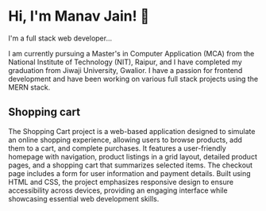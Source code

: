 
# Hi, I'm Manav Jain! 👋
I'm a full stack web developer...

I am currently pursuing a Master's in Computer Application (MCA) from the National Institute of Technology (NIT), Raipur, and I have completed my graduation from Jiwaji University, Gwalior. I have a passion for frontend development and have been working on various full stack projects using the MERN stack.
## Shopping cart

The Shopping Cart project is a web-based application designed to simulate an online shopping experience, allowing users to browse products, add them to a cart, and complete purchases. It features a user-friendly homepage with navigation, product listings in a grid layout, detailed product pages, and a shopping cart that summarizes selected items. The checkout page includes a form for user information and payment details. Built using HTML and CSS, the project emphasizes responsive design to ensure accessibility across devices, providing an engaging interface while showcasing essential web development skills.